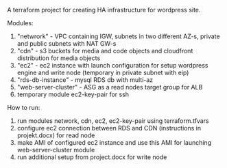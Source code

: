 A terraform project for creating HA infrastructure for wordpress site.

Modules:
1. "netwrork" - VPC containing IGW, subnets in two different AZ-s, private and public subnets with NAT GW-s
2. "cdn" - s3 buckets for media and code objects and cloudfront distribution for media objects
3. "ec2" - ec2 instance with launch configuration for setup wordpress engine and write node (temporary in private subnet with eip)
4. "rds-db-instance" - mysql RDS db with multi-az
5. "web-server-cluster" - ASG as a read nodes target group for ALB 
6. temporary module ec2-key-pair for ssh

How to run:
1. run modules network, cdn, ec2, ec2-key-pair using terraform.tfvars
2. configure ec2 connection between RDS and CDN (instructions in projekt.docx) for read node
3. make AMI of configured ec2 instance and use this AMI for launching web-server-cluster module
4. run additional setup from project.docx for write node
